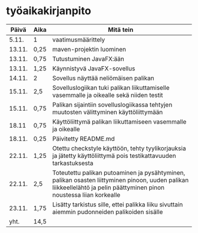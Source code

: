 # työaikakirjanpito

Päivä | Aika | Mitä tein
------|------|----------
5.11. | 1 | vaatimusmäärittely
13.11. | 0,25 | maven-projektin luominen
13.11. | 0,75 | Tutustuminen JavaFX:ään
13.11. | 1,25 | Käynnistyvä JavaFX-sovellus
14.11. | 2 | Sovellus näyttää neliömäisen palikan
15.11. | 2,5 | Sovelluslogiikan tuki palikan liikuttamiselle vasemmalle ja oikealle sekä niiden testit
15.11. | 0,75 | Palikan sijaintiin sovelluslogiikassa tehtyjen muutosten välittyminen käyttöliittymään
18.11 | 0,75 | Käyttöliittymä palikan liikuttamiseen vasemmalle ja oikealle
18.11. | 0,25 | Päivitetty README.md
22.11. | 1,25 | Otettu checkstyle käyttöön, tehty tyylikorjauksia ja jätetty käyttöliittymä pois testikattavuuden tarkastuksesta
22.11. | 2,5 | Toteutettu palikan putoaminen ja pysähtyminen, palikan osasten liittyminen pinoon, uuden palikan liikkeellelähtö ja pelin päättyminen pinon noustessa liian korkealle
23.11. | 1,75 | Lisätty tarkistus sille, ettei palikka liiku sivuttain aiemmin pudonneiden palikoiden sisälle
yht. | 14,5 
